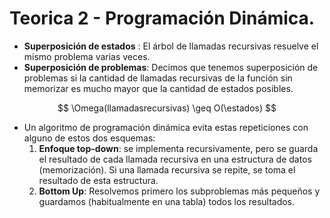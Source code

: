 # Teorica 2 - Programación Dinámica.
  * **Superposición de estados** : El árbol de llamadas recursivas resuelve el mismo problema varias veces.
* **Superposición de problemas**: Decimos que tenemos superposición de problemas si la cantidad de llamadas recursivas de la función sin memorizar es mucho mayor que la cantidad de estados posibles.

$$
 \Omega(llamadasrecursivas) \geq O(\estados)
$$

* Un algoritmo de programación dinámica evita estas repeticiones con alguno de estos dos esquemas:
  1. **Enfoque top-down**: se implementa recursivamente, pero se guarda el resultado de cada llamada recursiva en una estructura de datos (memorización). Si una llamada recursiva se repite, se toma el resultado de esta estructura.
  2. **Bottom Up**: Resolvemos primero los subproblemas más pequeños y guardamos (habitualmente en una tabla) todos los resultados.
